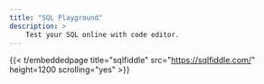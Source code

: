 ```yaml
---
title: "SQL Playground"
description: >
    Test your SQL online with code editor.
---
```


{{< t/embeddedpage title="sqlfiddle" src="https://sqlfiddle.com/" height=1200 scrolling="yes" >}}
